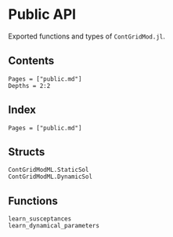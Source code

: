 # Public API

Exported functions and types of `ContGridMod.jl`.

## Contents

```@contents
Pages = ["public.md"]
Depths = 2:2
```

## Index

```@index
Pages = ["public.md"]
```

## Structs

```@docs
ContGridModML.StaticSol
ContGridModML.DynamicSol
```

## Functions

```@docs
learn_susceptances
learn_dynamical_parameters
```
